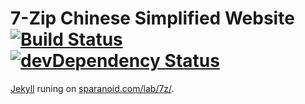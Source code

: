 # 7-Zip Chinese Simplified Website [![Build Status](https://travis-ci.org/sparanoid/7z-web.png)](https://travis-ci.org/sparanoid/7z-web) [![devDependency Status](https://david-dm.org/sparanoid/7z-web/dev-status.png)](https://david-dm.org/sparanoid/7z-web#info=devDependencies)

[Jekyll](https://github.com/mojombo/jekyll) runing on [sparanoid.com/lab/7z/](http://sparanoid.com/lab/7z/).